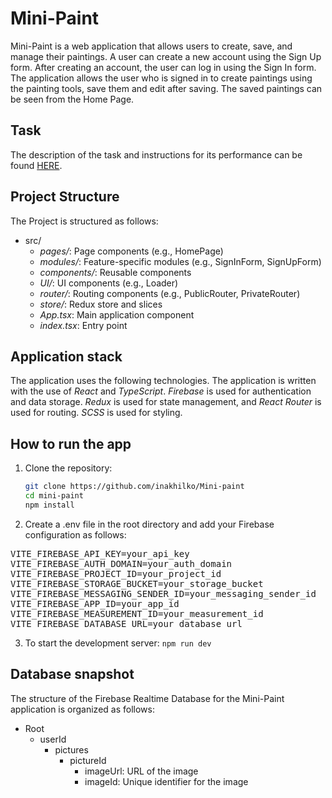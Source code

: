 # Mini-Paint

Mini-Paint is a web application that allows users to create, save, and manage their paintings. A user can create a new account using the Sign Up form. After creating an account, the user can log in using the Sign In form. The application allows the user who is signed in to create paintings using the painting tools, save them and edit after saving. The saved paintings can be seen from the Home Page.

## Task

The description of the task and instructions for its performance can be found [HERE](./docs/Innowise-Lab-Internship_Level2_Mini-paint.pdf).

## Project Structure

The Project is structured as follows:

- src/
  - _pages/_: Page components (e.g., HomePage)
  - _modules/_: Feature-specific modules (e.g., SignInForm, SignUpForm)
  - _components/_: Reusable components
  - _UI/_: UI components (e.g., Loader)
  - _router/_: Routing components (e.g., PublicRouter, PrivateRouter)
  - _store/_: Redux store and slices
  - _App.tsx_: Main application component
  - _index.tsx_: Entry point

## Application stack

The application uses the following technologies. The application is written with the use of _React_ and _TypeScript_. _Firebase_ is used for authentication and data storage. _Redux_ is used for state management, and _React Router_ is used for routing. _SCSS_ is used for styling.

## How to run the app

1. Clone the repository:
   ```bash
   git clone https://github.com/inakhilko/Mini-paint
   cd mini-paint
   npm install
   ```
2. Create a .env file in the root directory and add your Firebase configuration as follows:

<pre>
VITE_FIREBASE_API_KEY=your_api_key
VITE_FIREBASE_AUTH_DOMAIN=your_auth_domain
VITE_FIREBASE_PROJECT_ID=your_project_id 
VITE_FIREBASE_STORAGE_BUCKET=your_storage_bucket 
VITE_FIREBASE_MESSAGING_SENDER_ID=your_messaging_sender_id 
VITE_FIREBASE_APP_ID=your_app_id 
VITE_FIREBASE_MEASUREMENT_ID=your_measurement_id 
VITE_FIREBASE_DATABASE_URL=your_database_url
</pre>

3. To start the development server: `npm run dev`

## Database snapshot

The structure of the Firebase Realtime Database for the Mini-Paint application is organized as follows:

- Root
  - userId
    - pictures
      - pictureId
        - imageUrl: URL of the image
        - imageId: Unique identifier for the image
